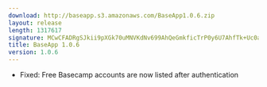 ```yaml
---
download: http://baseapp.s3.amazonaws.com/BaseApp1.0.6.zip
layout: release
length: 1317617
signature: MCwCFADRgSJkii9pXGk70uMNVKdNv699AhQeGmkficTrP0y6U7AhfTk+Uc0aRg==
title: BaseApp 1.0.6
version: 1.0.6
---
```


- Fixed: Free Basecamp accounts are now listed after authentication 
